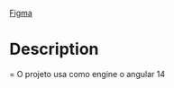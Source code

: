 
<a href="https://www.figma.com/file/YTSUBbe7Zgwx3L567TAzTc/Memoteca---Angular%3A-Come%C3%A7ando-com-o-Framework?type=design&t=Dq2CCKTIof6ab6iA-0">Figma</a>

# Description
=
O projeto usa como engine o angular 14


